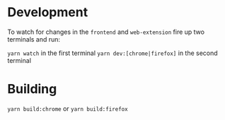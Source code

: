 # Development

To watch for changes in the `frontend` and `web-extension` fire up two terminals and run:

`yarn watch` in the first terminal
`yarn dev:[chrome|firefox]` in the second terminal

# Building

`yarn build:chrome` or `yarn build:firefox`
